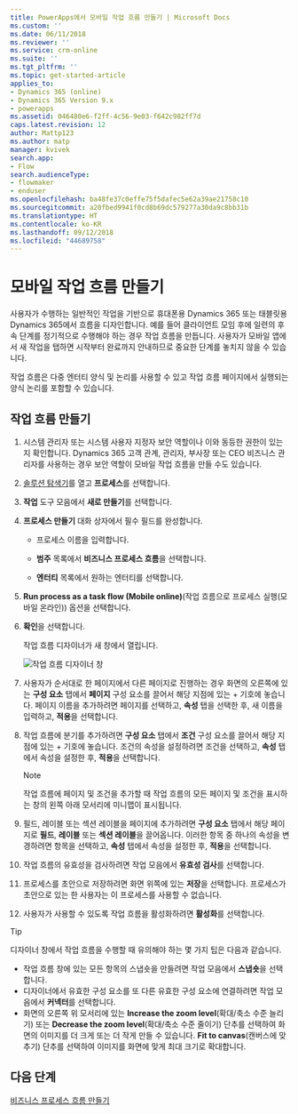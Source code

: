 ```yaml
---
title: PowerApps에서 모바일 작업 흐름 만들기 | Microsoft Docs
ms.custom: ''
ms.date: 06/11/2018
ms.reviewer: ''
ms.service: crm-online
ms.suite: ''
ms.tgt_pltfrm: ''
ms.topic: get-started-article
applies_to:
- Dynamics 365 (online)
- Dynamics 365 Version 9.x
- powerapps
ms.assetid: 046480e6-f2ff-4c56-9e03-f642c982ff7d
caps.latest.revision: 12
author: Mattp123
ms.author: matp
manager: kvivek
search.app:
- Flow
search.audienceType:
- flowmaker
- enduser
ms.openlocfilehash: ba48fe37c0effe75f5dafec5e62a39ae21758c10
ms.sourcegitcommit: a20fbed9941f0cd8b69dc579277a30da9c8bb31b
ms.translationtype: HT
ms.contentlocale: ko-KR
ms.lasthandoff: 09/12/2018
ms.locfileid: "44689758"
---
```

# <a name="create-a-mobile-task-flow"></a>모바일 작업 흐름 만들기

사용자가 수행하는 일반적인 작업을 기반으로 휴대폰용 Dynamics 365 또는 태블릿용 Dynamics 365에서 흐름을 디자인합니다. 예를 들어 클라이언트 모임 후에 일련의 후속 단계를 정기적으로 수행해야 하는 경우 작업 흐름을 만듭니다. 사용자가 모바일 앱에서 새 작업을 탭하면 시작부터 완료까지 안내하므로 중요한 단계를 놓치지 않을 수 있습니다.  
  
 작업 흐름은 다중 엔터티 양식 및 논리를 사용할 수 있고 작업 흐름 페이지에서 실행되는 양식 논리를 포함할 수 있습니다.  
  
## <a name="create-a-task-flow"></a>작업 흐름 만들기
  
1. 시스템 관리자 또는 시스템 사용자 지정자 보안 역할이나 이와 동등한 권한이 있는지 확인합니다. Dynamics 365 고객 관계, 관리자, 부사장 또는 CEO 비즈니스 관리자를 사용하는 경우 보안 역할이 모바일 작업 흐름을 만들 수도 있습니다. 
  
2. [솔루션 탐색기](/powerapps/maker/model-driven-apps/advanced-navigation#solution-explorer)를 열고 **프로세스**를 선택합니다.  
  
3.  **작업** 도구 모음에서 **새로 만들기**를 선택합니다.  
  
4.  **프로세스 만들기** 대화 상자에서 필수 필드를 완성합니다.  
  
    -   프로세스 이름을 입력합니다.  
  
    -   **범주** 목록에서 **비즈니스 프로세스 흐름**을 선택합니다.  
  
    -   **엔터티** 목록에서 원하는 엔터티를 선택합니다.  
  
5.  **Run process as a task flow (Mobile online)**(작업 흐름으로 프로세스 실행(모바일 온라인)) 옵션을 선택합니다.  
  
6.  **확인**을 선택합니다.
  
     작업 흐름 디자이너가 새 창에서 열립니다.  
  
     ![작업 흐름 디자이너 창](media/task-flow-designer-window.png "작업 흐름 디자이너 창") 
  
7.  사용자가 순서대로 한 페이지에서 다른 페이지로 진행하는 경우 화면의 오른쪽에 있는 **구성 요소** 탭에서 **페이지** 구성 요소를 끌어서 해당 지점에 있는 + 기호에 놓습니다. 페이지 이름을 추가하려면 페이지를 선택하고, **속성** 탭을 선택한 후, 새 이름을 입력하고, **적용**을 선택합니다.  
  
8.  작업 흐름에 분기를 추가하려면 **구성 요소** 탭에서 **조건** 구성 요소를 끌어서 해당 지점에 있는 + 기호에 놓습니다. 조건의 속성을 설정하려면 조건을 선택하고, **속성** 탭에서 속성을 설정한 후, **적용**을 선택합니다.  
  
    > [!NOTE]
    >  작업 흐름에 페이지 및 조건을 추가할 때 작업 흐름의 모든 페이지 및 조건을 표시하는 창의 왼쪽 아래 모서리에 미니맵이 표시됩니다.  
  
9. 필드, 레이블 또는 섹션 레이블을 페이지에 추가하려면 **구성 요소** 탭에서 해당 페이지로 **필드**, **레이블** 또는 **섹션 레이블**을 끌어옵니다. 이러한 항목 중 하나의 속성을 변경하려면 항목을 선택하고, **속성** 탭에서 속성을 설정한 후, **적용**을 선택합니다.  
  
10. 작업 흐름의 유효성을 검사하려면 작업 모음에서 **유효성 검사**를 선택합니다.  
  
11. 프로세스를 초안으로 저장하려면 화면 위쪽에 있는 **저장**을 선택합니다. 프로세스가 초안으로 있는 한 사용자는 이 프로세스를 사용할 수 없습니다.  
  
12. 사용자가 사용할 수 있도록 작업 흐름을 활성화하려면 **활성화**를 선택합니다.  
  
> [!TIP]
>  디자이너 창에서 작업 흐름을 수행할 때 유의해야 하는 몇 가지 팁은 다음과 같습니다.  
>   
> -  작업 흐름 창에 있는 모든 항목의 스냅숏을 만들려면 작업 모음에서 **스냅숏**을 선택합니다.  
> -  디자이너에서 유효한 구성 요소를 또 다른 유효한 구성 요소에 연결하려면 작업 모음에서 **커넥터**를 선택합니다.  
> -  화면의 오른쪽 위 모서리에 있는 **Increase the zoom level**(확대/축소 수준 늘리기) 또는 **Decrease the zoom level**(확대/축소 수준 줄이기) 단추를 선택하여 화면의 이미지를 더 크게 또는 더 작게 만들 수 있습니다. **Fit to canvas**(캔버스에 맞추기) 단추를 선택하여 이미지를 화면에 맞게 최대 크기로 확대합니다.  
  
## <a name="next-steps"></a>다음 단계  
 [비즈니스 프로세스 흐름 만들기](create-business-process-flow.md)   

